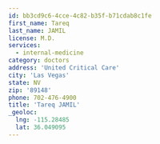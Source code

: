```yaml
---
id: bb3cd9c6-4cce-4c82-b35f-b71cdab8c1fe
first_name: Tareq
last_name: JAMIL
license: M.D.
services:
  - internal-medicine
category: doctors
address: 'United Critical Care'
city: 'Las Vegas'
state: NV
zip: '89148'
phone: 702-476-4900
title: 'Tareq JAMIL'
_geoloc:
  lng: -115.28485
  lat: 36.049095
---
```


